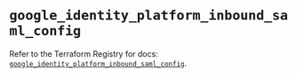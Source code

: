 # `google_identity_platform_inbound_saml_config`

Refer to the Terraform Registry for docs: [`google_identity_platform_inbound_saml_config`](https://registry.terraform.io/providers/hashicorp/google-beta/5.23.0/docs/resources/google_identity_platform_inbound_saml_config).
